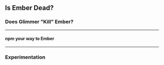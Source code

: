 ## Is Ember Dead?
### Does Glimmer "Kill" Ember?

----

#### npm your way to Ember

----

### Experimentation
